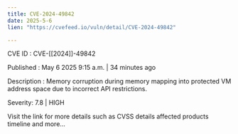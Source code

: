```yaml
---
title: CVE-2024-49842
date: 2025-5-6
lien: "https://cvefeed.io/vuln/detail/CVE-2024-49842"

---
```


CVE ID : CVE-[[2024]]-49842

Published :  May 6
2025
9:15 a.m. | 34 minutes ago

Description : Memory corruption during memory mapping into protected VM address space due to incorrect API restrictions.

Severity: 7.8 | HIGH

Visit the link for more details
such as CVSS details
affected products
timeline
and more...
